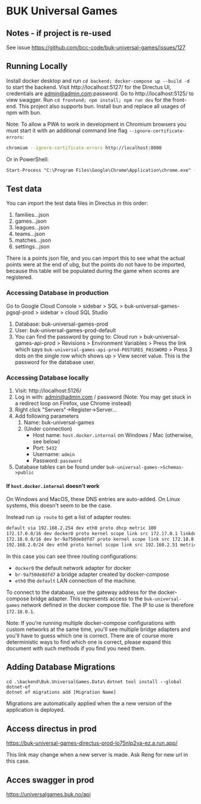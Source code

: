 # BUK Universal Games

## Notes - if project is re-used

See issue https://github.com/bcc-code/buk-universal-games/issues/127
## Running Locally

Install docker desktop and run `cd backend; docker-compose up --build -d` to start the backend. Visit http://localhost:5127/ for the Directus UI, credentials are admin@admin.com:password. Go to http://localhost:5125/ to view swagger. 
Run `cd frontend; npm install; npm run dev` for the front-end. This project also supports bun. Install bun and replace all usages of npm with bun.

Note: To allow a PWA to work in development in Chromium browsers you must start it with an additional command line flag `--ignore-certificate-errors`:

```sh
chromium --ignore-certificate-errors http://localhost:8080
```
Or in PowerShell:
```ps
Start-Process "C:\Program Files\Google\Chrome\Application\chrome.exe" -ArgumentList "--ignore-certificate-errors", "http://localhost:8080"
```

## Test data

You can import the test data files in Directus in this order:

1. families...json
2. games...json
3. leagues...json
4. teams...json
5. matches...json
6. settings...json

There is a points json file, and you can import this to see what the actual points were at the end of ubg, but the points do not have to be imported, because this table will be populated during the game when scores are registered. 

### Accessing Database in production
Go to Google Cloud Console > sidebar > SQL >  buk-universal-games-pgsql-prod > sidebar > cloud SQL Studio
1. Database: buk-universal-games-prod
2. User: buk-universal-games-prod-default
3. You can find the password by going to: Cloud run > buk-universal-games-api-prod > Revisions > Environment Variables > Press the link which says `buk-universal-games-api-prod-POSTGRES_PASSWORD` > Press 3 dots on the single row which shows up > View secret value. This is the password for the database user.

### Accessing Database locally

1. Visit: http://localhost:5126/
2. Log in with: admin@admin.com / password (Note: You may get stuck in a redirect loop on Firefox, use Chrome instead)
3. Right click "Servers"->Register->Server...
4. Add following parameters
   1. Name: buk-universal-games
   2. (Under connection)
      - Host name: `host.docker.internal` on Windows / Mac (otherwise, see below)
      - Port: `5432`
      - Username: `admin`
      - Password: `password`
5. Database tables can be found under `buk-universal-games->Schemas->public`

#### If `host.docker.internal` doesn't work

On Windows and MacOS, these DNS entries are auto-added. On Linux systems, this doesn't seem to be the case.

Instead run `ip route` to get a list of adapter routes:
  
```sh
default via 192.168.2.254 dev eth0 proto dhcp metric 100
172.17.0.0/16 dev docker0 proto kernel scope link src 172.17.0.1 linkdown
172.18.0.0/16 dev br-9a750de8dfd7 proto kernel scope link src 172.18.0.1
192.168.2.0/24 dev eth0 proto kernel scope link src 192.168.2.51 metric 100
```

In this case you can see three routing configurations:

- `docker0` the default network adapter for docker
- `br-9a750de8dfd7` a bridge adapter created by docker-compose
- `eth0` the `default` LAN connection of the machine.

To connect to the database, use the gateway address for the docker-compose bridge adapter. This represents access to the `buk-universal-games` network defined in the docker compose file. The IP to use is therefore `172.18.0.1`.

Note: If you're running multiple docker-compose configurations with custom networks at the same time, you'll see multiple bridge adapters and you'll have to guess which one is correct. There are of course more deterministic ways to find which one is correct, please expand this document with such methods if you find you need them.

## Adding Database Migrations

`cd .\backend\Buk.UniversalGames.Data\`
`dotnet tool install --global dotnet-ef`  
`dotnet ef migrations add [Migration Name]`

Migrations are automatically applied when the a new version of the application is deployed.

## Access directus in prod
https://buk-universal-games-directus-prod-lo75nlp2va-ez.a.run.app/

This link may change when a new server is made. Ask Reng for new url in this case.

## Acces swagger in prod

https://universalgames.buk.no/api
